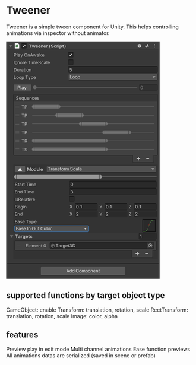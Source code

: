 # Tweener
Tweener is a simple tween component for Unity.
This helps controlling animations via inspector without animator.

![Tweener](https://github.com/8izips/Tweener/blob/screenshot/tweener.png)

## supported functions by target object type 

GameObject: enable
Transform: translation, rotation, scale
RectTransform: translation, rotation, scale
Image: color, alpha

## features

Preview play in edit mode
Multi channel animations
Ease function previews
All animations datas are serialized (saved in scene or prefab)
